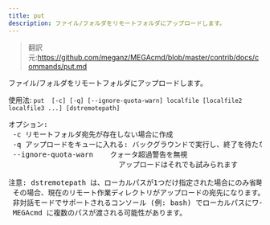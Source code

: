 ```yaml
---
title: put
description: ファイル/フォルダをリモートフォルダにアップロードします。
---
```


>翻訳元:https://github.com/meganz/MEGAcmd/blob/master/contrib/docs/commands/put.md

ファイル/フォルダをリモートフォルダにアップロードします。

使用法: `put  [-c] [-q] [--ignore-quota-warn] localfile [localfile2 localfile3 ...] [dstremotepath]`
<pre>
オプション:
 -c	リモートフォルダ宛先が存在しない場合に作成
 -q	アップロードをキューに入れる: バックグラウンドで実行し、終了を待たない
 --ignore-quota-warn	クォータ超過警告を無視
                    	  アップロードはそれでも試みられます

注意: dstremotepath は、ローカルパスが1つだけ指定された場合にのみ省略可能です。
 その場合、現在のリモート作業ディレクトリがアップロードの宛先になります。
 非対話モードでサポートされるコンソール (例: bash) でローカルパスにワイルドカードを使用すると、
 MEGAcmd に複数のパスが渡される可能性があります。
</pre>

